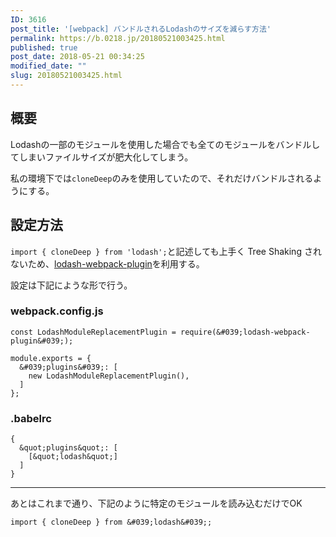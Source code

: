 ```yaml
---
ID: 3616
post_title: '[webpack] バンドルされるLodashのサイズを減らす方法'
permalink: https://b.0218.jp/20180521003425.html
published: true
post_date: 2018-05-21 00:34:25
modified_date: ""
slug: 20180521003425.html
---
```

## 概要

Lodashの一部のモジュールを使用した場合でも全てのモジュールをバンドルしてしまいファイルサイズが肥大化してしまう。

私の環境下では`cloneDeep`のみを使用していたので、それだけバンドルされるようにする。

## 設定方法

`import { cloneDeep } from 'lodash';`と記述しても上手く Tree Shaking されないため、[lodash-webpack-plugin](https://github.com/lodash/lodash-webpack-plugin)を利用する。

設定は下記にような形で行う。

### webpack.config.js
```language-js
const LodashModuleReplacementPlugin = require(&#039;lodash-webpack-plugin&#039;);

module.exports = {
  &#039;plugins&#039;: [
    new LodashModuleReplacementPlugin(),
  ]
};
```

### .babelrc
```language-json
{
  &quot;plugins&quot;: [
    [&quot;lodash&quot;]
  ]
}
```

---

あとはこれまで通り、下記のように特定のモジュールを読み込むだけでOK

```language-js
import { cloneDeep } from &#039;lodash&#039;;
```